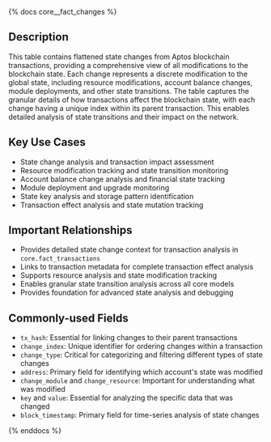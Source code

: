 {% docs core__fact_changes %}

## Description
This table contains flattened state changes from Aptos blockchain transactions, providing a comprehensive view of all modifications to the blockchain state. Each change represents a discrete modification to the global state, including resource modifications, account balance changes, module deployments, and other state transitions. The table captures the granular details of how transactions affect the blockchain state, with each change having a unique index within its parent transaction. This enables detailed analysis of state transitions and their impact on the network.

## Key Use Cases
- State change analysis and transaction impact assessment
- Resource modification tracking and state transition monitoring
- Account balance change analysis and financial state tracking
- Module deployment and upgrade monitoring
- State key analysis and storage pattern identification
- Transaction effect analysis and state mutation tracking

## Important Relationships
- Provides detailed state change context for transaction analysis in `core.fact_transactions`
- Links to transaction metadata for complete transaction effect analysis
- Supports resource analysis and state modification tracking
- Enables granular state transition analysis across all core models
- Provides foundation for advanced state analysis and debugging

## Commonly-used Fields
- `tx_hash`: Essential for linking changes to their parent transactions
- `change_index`: Unique identifier for ordering changes within a transaction
- `change_type`: Critical for categorizing and filtering different types of state changes
- `address`: Primary field for identifying which account's state was modified
- `change_module` and `change_resource`: Important for understanding what was modified
- `key` and `value`: Essential for analyzing the specific data that was changed
- `block_timestamp`: Primary field for time-series analysis of state changes

{% enddocs %}
